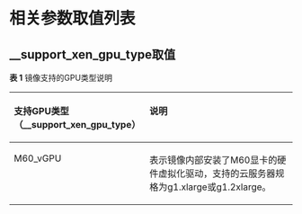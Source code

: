 # 相关参数取值列表<a name="ims_03_0910"></a>

## \_\_support\_xen\_gpu\_type取值<a name="section1364832953317"></a>

**表 1**  镜像支持的GPU类型说明

<a name="table65768383152758"></a>
<table><thead align="left"><tr id="row41561633152758"><th class="cellrowborder" valign="top" width="41.260000000000005%" id="mcps1.2.3.1.1"><p id="p32332912152813"><a name="p32332912152813"></a><a name="p32332912152813"></a>支持GPU类型（__support_xen_gpu_type）</p>
</th>
<th class="cellrowborder" valign="top" width="58.74%" id="mcps1.2.3.1.2"><p id="p39778601152758"><a name="p39778601152758"></a><a name="p39778601152758"></a>说明</p>
</th>
</tr>
</thead>
<tbody><tr id="row841261152758"><td class="cellrowborder" valign="top" width="41.260000000000005%" headers="mcps1.2.3.1.1 "><p id="p1033280152758"><a name="p1033280152758"></a><a name="p1033280152758"></a>M60_vGPU</p>
</td>
<td class="cellrowborder" valign="top" width="58.74%" headers="mcps1.2.3.1.2 "><p id="p290002019493"><a name="p290002019493"></a><a name="p290002019493"></a>表示镜像内部安装了M60显卡的硬件虚拟化驱动，支持的<span id="text1823651018148"><a name="text1823651018148"></a><a name="text1823651018148"></a></span><span id="text1581041517149"><a name="text1581041517149"></a><a name="text1581041517149"></a>云服务器</span>规格为g1.xlarge或g1.2xlarge。</p>
</td>
</tr>
</tbody>
</table>


